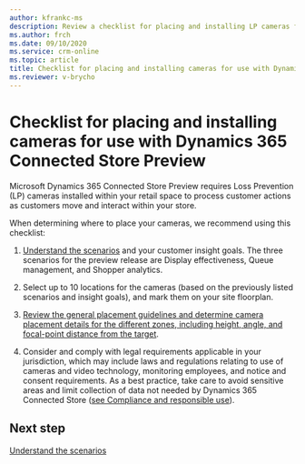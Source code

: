 ```yaml
---
author: kfrankc-ms
description: Review a checklist for placing and installing LP cameras for use with Dynamics 365 Connected Store Preview.
ms.author: frch
ms.date: 09/10/2020
ms.service: crm-online
ms.topic: article
title: Checklist for placing and installing cameras for use with Dynamics 365 Connected Store Preview
ms.reviewer: v-brycho
---
```


# Checklist for placing and installing cameras for use with Dynamics 365 Connected Store Preview

Microsoft Dynamics 365 Connected Store Preview requires Loss Prevention (LP) cameras installed within your retail space to process customer actions as customers move and interact within your store.

When determining where to place your cameras, we recommend using this checklist:

1. [Understand the scenarios](camera-placement-general.md) and your customer insight goals. The three scenarios for the preview release are Display effectiveness, Queue management, and Shopper analytics.

2. Select up to 10 locations for the cameras (based on the previously listed scenarios and insight goals), and mark them on your site floorplan.

3. [Review the general placement guidelines and determine camera placement details for the different zones, including height, angle, and focal-point distance from the target](camera-placement-recommendations.md).

4. Consider and comply with legal requirements applicable in your jurisdiction, which may include laws and regulations relating to use of cameras and video technology, monitoring employees, and notice and consent requirements. As a best practice, take care to avoid sensitive areas and limit collection of data not needed by Dynamics 365 Connected Store ([see Compliance and responsible use](compliance.md)).

## Next step

[Understand the scenarios](camera-placement-general.md)
